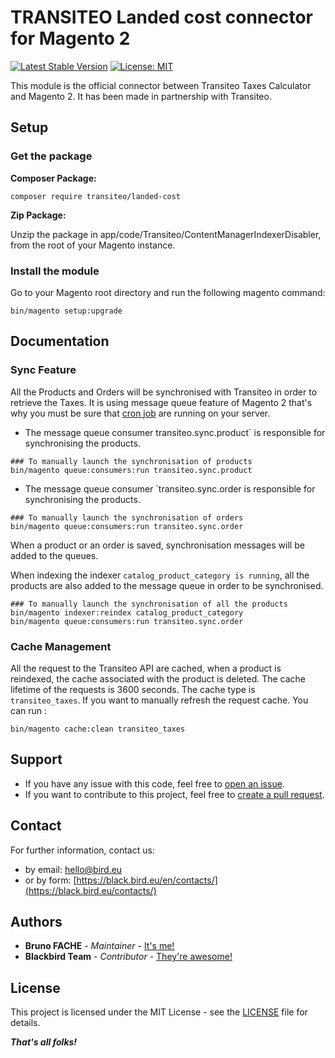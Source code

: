 # TRANSITEO Landed cost connector for Magento 2

[![Latest Stable Version](https://img.shields.io/packagist/v/transiteo/landed-cost.svg?style=flat-square)](https://packagist.org/packages/transiteo/landed-cost)
[![License: MIT](https://img.shields.io/github/license/transiteo/Landed-Cost-Magento-2.svg?style=flat-square)](./LICENSE)

This module is the official connector between Transiteo Taxes Calculator and Magento 2. It has been made in partnership with Transiteo.

## Setup

### Get the package

**Composer Package:**

```shell
composer require transiteo/landed-cost
```

**Zip Package:**

Unzip the package in app/code/Transiteo/ContentManagerIndexerDisabler, from the root of your Magento instance.

### Install the module

Go to your Magento root directory and run the following magento command:
```shell
bin/magento setup:upgrade
```

## Documentation

### Sync Feature

All the Products and Orders will be synchronised with Transiteo in order to retrieve the Taxes. It is using message queue feature of Magento 2 that's why you must be sure that [cron job](https://devdocs.magento.com/guides/v2.4/config-guide/cli/config-cli-subcommands-cron.html) are running on your server.

- The message queue consumer transiteo.sync.product` is responsible for synchronising the products.
```shell
### To manually launch the synchronisation of products
bin/magento queue:consumers:run transiteo.sync.product
```
- The message queue consumer `transiteo.sync.order is responsible for synchronising the products.
```shell
### To manually launch the synchronisation of orders
bin/magento queue:consumers:run transiteo.sync.order
```
When a product or an order is saved, synchronisation messages will be added to the queues.

When indexing the indexer `catalog_product_category is running`, all the products are also added to the message queue in order to be synchronised.
```shell
### To manually launch the synchronisation of all the products
bin/magento indexer:reindex catalog_product_category
bin/magento queue:consumers:run transiteo.sync.order
```

### Cache Management

All the request to the Transiteo API are cached, when a product is reindexed, the cache associated with the product is deleted. The cache lifetime of the requests is 3600 seconds.
The cache type is `transiteo_taxes`.
If you want to manually refresh the request cache. You can run :
```shell
bin/magento cache:clean transiteo_taxes
```

## Support

- If you have any issue with this code, feel free to [open an issue](https://github.com/transiteo/Landed-Cost-Magento-2/issues/new).
- If you want to contribute to this project, feel free to [create a pull request](https://github.com/transiteo/Landed-Cost-Magento-2/compare).

## Contact

For further information, contact us:

- by email: hello@bird.eu
- or by form: [https://black.bird.eu/en/contacts/](https://black.bird.eu/contacts/)

## Authors

- **Bruno FACHE** - *Maintainer* - [It's me!](https://github.com/bruno-blackbird)
- **Blackbird Team** - *Contributor* - [They're awesome!](https://github.com/blackbird-agency)

## License

This project is licensed under the MIT License - see the [LICENSE](LICENSE) file for details.

***That's all folks!***
